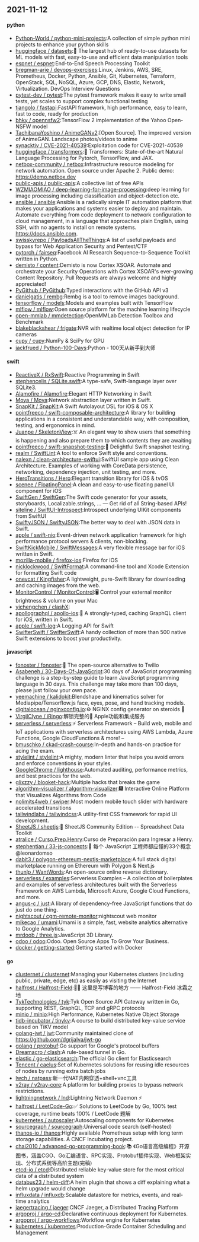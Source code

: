 ## 2021-11-12

#### python
* [Python-World / python-mini-projects](https://github.com/Python-World/python-mini-projects):A collection of simple python mini projects to enhance your python skills
* [huggingface / datasets](https://github.com/huggingface/datasets):🤗
The largest hub of ready-to-use datasets for ML models with fast, easy-to-use and efficient data manipulation tools
* [espnet / espnet](https://github.com/espnet/espnet):End-to-End Speech Processing Toolkit
* [bregman-arie / devops-exercises](https://github.com/bregman-arie/devops-exercises):Linux, Jenkins, AWS, SRE, Prometheus, Docker, Python, Ansible, Git, Kubernetes, Terraform, OpenStack, SQL, NoSQL, Azure, GCP, DNS, Elastic, Network, Virtualization. DevOps Interview Questions
* [pytest-dev / pytest](https://github.com/pytest-dev/pytest):The pytest framework makes it easy to write small tests, yet scales to support complex functional testing
* [tiangolo / fastapi](https://github.com/tiangolo/fastapi):FastAPI framework, high performance, easy to learn, fast to code, ready for production
* [bhky / opennsfw2](https://github.com/bhky/opennsfw2):TensorFlow 2 implementation of the Yahoo Open-NSFW model
* [TachibanaYoshino / AnimeGANv2](https://github.com/TachibanaYoshino/AnimeGANv2):[Open Source]. The improved version of AnimeGAN. Landscape photos/videos to anime
* [synacktiv / CVE-2021-40539](https://github.com/synacktiv/CVE-2021-40539):Exploitation code for CVE-2021-40539
* [huggingface / transformers](https://github.com/huggingface/transformers):🤗
Transformers: State-of-the-art Natural Language Processing for Pytorch, TensorFlow, and JAX.
* [netbox-community / netbox](https://github.com/netbox-community/netbox):Infrastructure resource modeling for network automation. Open source under Apache 2. Public demo: https://demo.netbox.dev
* [public-apis / public-apis](https://github.com/public-apis/public-apis):A collective list of free APIs
* [WZMIAOMIAO / deep-learning-for-image-processing](https://github.com/WZMIAOMIAO/deep-learning-for-image-processing):deep learning for image processing including classification and object-detection etc.
* [ansible / ansible](https://github.com/ansible/ansible):Ansible is a radically simple IT automation platform that makes your applications and systems easier to deploy and maintain. Automate everything from code deployment to network configuration to cloud management, in a language that approaches plain English, using SSH, with no agents to install on remote systems. https://docs.ansible.com.
* [swisskyrepo / PayloadsAllTheThings](https://github.com/swisskyrepo/PayloadsAllTheThings):A list of useful payloads and bypass for Web Application Security and Pentest/CTF
* [pytorch / fairseq](https://github.com/pytorch/fairseq):Facebook AI Research Sequence-to-Sequence Toolkit written in Python.
* [demisto / content](https://github.com/demisto/content):Demisto is now Cortex XSOAR. Automate and orchestrate your Security Operations with Cortex XSOAR's ever-growing Content Repository. Pull Requests are always welcome and highly appreciated!
* [PyGithub / PyGithub](https://github.com/PyGithub/PyGithub):Typed interactions with the GitHub API v3
* [danielgatis / rembg](https://github.com/danielgatis/rembg):Rembg is a tool to remove images background.
* [tensorflow / models](https://github.com/tensorflow/models):Models and examples built with TensorFlow
* [mlflow / mlflow](https://github.com/mlflow/mlflow):Open source platform for the machine learning lifecycle
* [open-mmlab / mmdetection](https://github.com/open-mmlab/mmdetection):OpenMMLab Detection Toolbox and Benchmark
* [blakeblackshear / frigate](https://github.com/blakeblackshear/frigate):NVR with realtime local object detection for IP cameras
* [cupy / cupy](https://github.com/cupy/cupy):NumPy & SciPy for GPU
* [jackfrued / Python-100-Days](https://github.com/jackfrued/Python-100-Days):Python - 100天从新手到大师

#### swift
* [ReactiveX / RxSwift](https://github.com/ReactiveX/RxSwift):Reactive Programming in Swift
* [stephencelis / SQLite.swift](https://github.com/stephencelis/SQLite.swift):A type-safe, Swift-language layer over SQLite3.
* [Alamofire / Alamofire](https://github.com/Alamofire/Alamofire):Elegant HTTP Networking in Swift
* [Moya / Moya](https://github.com/Moya/Moya):Network abstraction layer written in Swift.
* [SnapKit / SnapKit](https://github.com/SnapKit/SnapKit):A Swift Autolayout DSL for iOS & OS X
* [pointfreeco / swift-composable-architecture](https://github.com/pointfreeco/swift-composable-architecture):A library for building applications in a consistent and understandable way, with composition, testing, and ergonomics in mind.
* [Juanpe / SkeletonView](https://github.com/Juanpe/SkeletonView):☠️
An elegant way to show users that something is happening and also prepare them to which contents they are awaiting
* [pointfreeco / swift-snapshot-testing](https://github.com/pointfreeco/swift-snapshot-testing):📸
Delightful Swift snapshot testing.
* [realm / SwiftLint](https://github.com/realm/SwiftLint):A tool to enforce Swift style and conventions.
* [nalexn / clean-architecture-swiftui](https://github.com/nalexn/clean-architecture-swiftui):SwiftUI sample app using Clean Architecture. Examples of working with CoreData persistence, networking, dependency injection, unit testing, and more.
* [HeroTransitions / Hero](https://github.com/HeroTransitions/Hero):Elegant transition library for iOS & tvOS
* [scenee / FloatingPanel](https://github.com/scenee/FloatingPanel):A clean and easy-to-use floating panel UI component for iOS
* [SwiftGen / SwiftGen](https://github.com/SwiftGen/SwiftGen):The Swift code generator for your assets, storyboards, Localizable.strings, … — Get rid of all String-based APIs!
* [siteline / SwiftUI-Introspect](https://github.com/siteline/SwiftUI-Introspect):Introspect underlying UIKit components from SwiftUI
* [SwiftyJSON / SwiftyJSON](https://github.com/SwiftyJSON/SwiftyJSON):The better way to deal with JSON data in Swift.
* [apple / swift-nio](https://github.com/apple/swift-nio):Event-driven network application framework for high performance protocol servers & clients, non-blocking.
* [SwiftKickMobile / SwiftMessages](https://github.com/SwiftKickMobile/SwiftMessages):A very flexible message bar for iOS written in Swift.
* [mozilla-mobile / firefox-ios](https://github.com/mozilla-mobile/firefox-ios):Firefox for iOS
* [nicklockwood / SwiftFormat](https://github.com/nicklockwood/SwiftFormat):A command-line tool and Xcode Extension for formatting Swift code
* [onevcat / Kingfisher](https://github.com/onevcat/Kingfisher):A lightweight, pure-Swift library for downloading and caching images from the web.
* [MonitorControl / MonitorControl](https://github.com/MonitorControl/MonitorControl):🖥
Control your external monitor brightness & volume on your Mac
* [yichengchen / clashX](https://github.com/yichengchen/clashX):
* [apollographql / apollo-ios](https://github.com/apollographql/apollo-ios):📱
A strongly-typed, caching GraphQL client for iOS, written in Swift.
* [apple / swift-log](https://github.com/apple/swift-log):A Logging API for Swift
* [SwifterSwift / SwifterSwift](https://github.com/SwifterSwift/SwifterSwift):A handy collection of more than 500 native Swift extensions to boost your productivity.

#### javascript
* [fonoster / fonoster](https://github.com/fonoster/fonoster):🚀
The open-source alternative to Twilio
* [Asabeneh / 30-Days-Of-JavaScript](https://github.com/Asabeneh/30-Days-Of-JavaScript):30 days of JavaScript programming challenge is a step-by-step guide to learn JavaScript programming language in 30 days. This challenge may take more than 100 days, please just follow your own pace.
* [yeemachine / kalidokit](https://github.com/yeemachine/kalidokit):Blendshape and kinematics solver for Mediapipe/Tensorflow.js face, eyes, pose, and hand tracking models.
* [digitalocean / nginxconfig.io](https://github.com/digitalocean/nginxconfig.io):⚙️
NGINX config generator on steroids
💉
* [VirgilClyne / iRingo](https://github.com/VirgilClyne/iRingo):解锁完整的 Apple功能和集成服务
* [serverless / serverless](https://github.com/serverless/serverless):⚡
Serverless Framework – Build web, mobile and IoT applications with serverless architectures using AWS Lambda, Azure Functions, Google CloudFunctions & more! –
* [bmuschko / ckad-crash-course](https://github.com/bmuschko/ckad-crash-course):In-depth and hands-on practice for acing the exam.
* [stylelint / stylelint](https://github.com/stylelint/stylelint):A mighty, modern linter that helps you avoid errors and enforce conventions in your styles.
* [GoogleChrome / lighthouse](https://github.com/GoogleChrome/lighthouse):Automated auditing, performance metrics, and best practices for the web.
* [glixzzy / blooket-hack](https://github.com/glixzzy/blooket-hack):Multiple hacks that breaks the game
* [algorithm-visualizer / algorithm-visualizer](https://github.com/algorithm-visualizer/algorithm-visualizer):🎆
Interactive Online Platform that Visualizes Algorithms from Code
* [nolimits4web / swiper](https://github.com/nolimits4web/swiper):Most modern mobile touch slider with hardware accelerated transitions
* [tailwindlabs / tailwindcss](https://github.com/tailwindlabs/tailwindcss):A utility-first CSS framework for rapid UI development.
* [SheetJS / sheetjs](https://github.com/SheetJS/sheetjs):📗
SheetJS Community Edition -- Spreadsheet Data Toolkit
* [atralice / Curso.Prep.Henry](https://github.com/atralice/Curso.Prep.Henry):Curso de Preparación para Ingresar a Henry.
* [stephentian / 33-js-concepts](https://github.com/stephentian/33-js-concepts):📜
每个 JavaScript 工程师都应懂的33个概念 @leonardomso
* [dabit3 / polygon-ethereum-nextjs-marketplace](https://github.com/dabit3/polygon-ethereum-nextjs-marketplace):A full stack digital marketplace running on Ethereum with Polygon & Next.js
* [thunlp / WantWords](https://github.com/thunlp/WantWords):An open-source online reverse dictionary.
* [serverless / examples](https://github.com/serverless/examples):Serverless Examples – A collection of boilerplates and examples of serverless architectures built with the Serverless Framework on AWS Lambda, Microsoft Azure, Google Cloud Functions, and more.
* [angus-c / just](https://github.com/angus-c/just):A library of dependency-free JavaScript functions that do just do one thing.
* [nightscout / cgm-remote-monitor](https://github.com/nightscout/cgm-remote-monitor):nightscout web monitor
* [mikecao / umami](https://github.com/mikecao/umami):Umami is a simple, fast, website analytics alternative to Google Analytics.
* [mrdoob / three.js](https://github.com/mrdoob/three.js):JavaScript 3D Library.
* [odoo / odoo](https://github.com/odoo/odoo):Odoo. Open Source Apps To Grow Your Business.
* [docker / getting-started](https://github.com/docker/getting-started):Getting started with Docker

#### go
* [clusternet / clusternet](https://github.com/clusternet/clusternet):Managing your Kubernetes clusters (including public, private, edge, etc) as easily as visiting the Internet
* [halfrost / Halfrost-Field](https://github.com/halfrost/Halfrost-Field):✍🏻 这里是写博客的地方 —— Halfrost-Field 冰霜之地
* [TykTechnologies / tyk](https://github.com/TykTechnologies/tyk):Tyk Open Source API Gateway written in Go, supporting REST, GraphQL, TCP and gRPC protocols
* [minio / minio](https://github.com/minio/minio):High Performance, Kubernetes Native Object Storage
* [tidb-incubator / tinykv](https://github.com/tidb-incubator/tinykv):A course to build distributed key-value service based on TiKV model
* [golang-jwt / jwt](https://github.com/golang-jwt/jwt):Community maintained clone of https://github.com/dgrijalva/jwt-go
* [golang / protobuf](https://github.com/golang/protobuf):Go support for Google's protocol buffers
* [Dreamacro / clash](https://github.com/Dreamacro/clash):A rule-based tunnel in Go.
* [elastic / go-elasticsearch](https://github.com/elastic/go-elasticsearch):The official Go client for Elasticsearch
* [Tencent / caelus](https://github.com/Tencent/caelus):Set of Kubernetes solutions for reusing idle resources of nodes by running extra batch jobs
* [lwch / natpass](https://github.com/lwch/natpass):新一代NAT内网穿透+shell+vnc工具
* [v2ray / v2ray-core](https://github.com/v2ray/v2ray-core):A platform for building proxies to bypass network restrictions.
* [lightningnetwork / lnd](https://github.com/lightningnetwork/lnd):Lightning Network Daemon
⚡️
* [halfrost / LeetCode-Go](https://github.com/halfrost/LeetCode-Go):✅
Solutions to LeetCode by Go, 100% test coverage, runtime beats 100% / LeetCode 题解
* [kubernetes / autoscaler](https://github.com/kubernetes/autoscaler):Autoscaling components for Kubernetes
* [sourcegraph / sourcegraph](https://github.com/sourcegraph/sourcegraph):Universal code search (self-hosted)
* [thanos-io / thanos](https://github.com/thanos-io/thanos):Highly available Prometheus setup with long term storage capabilities. A CNCF Incubating project.
* [chai2010 / advanced-go-programming-book](https://github.com/chai2010/advanced-go-programming-book):📚
《Go语言高级编程》开源图书，涵盖CGO、Go汇编语言、RPC实现、Protobuf插件实现、Web框架实现、分布式系统等高阶主题(完稿)
* [etcd-io / etcd](https://github.com/etcd-io/etcd):Distributed reliable key-value store for the most critical data of a distributed system
* [databus23 / helm-diff](https://github.com/databus23/helm-diff):A helm plugin that shows a diff explaining what a helm upgrade would change
* [influxdata / influxdb](https://github.com/influxdata/influxdb):Scalable datastore for metrics, events, and real-time analytics
* [jaegertracing / jaeger](https://github.com/jaegertracing/jaeger):CNCF Jaeger, a Distributed Tracing Platform
* [argoproj / argo-cd](https://github.com/argoproj/argo-cd):Declarative continuous deployment for Kubernetes.
* [argoproj / argo-workflows](https://github.com/argoproj/argo-workflows):Workflow engine for Kubernetes
* [kubernetes / kubernetes](https://github.com/kubernetes/kubernetes):Production-Grade Container Scheduling and Management
